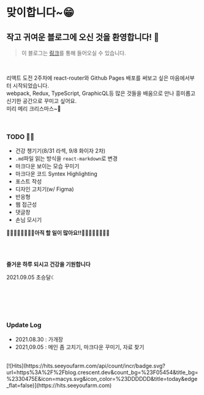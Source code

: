 # 맞이합니다~😁
## 작고 귀여운 블로그에 오신 것을 환영합니다! 🔮

> 이 블로그는 [링크](https://blog.crescent.dev)를 통해 들어오실 수 있습니다.

<br>

리액트 도전 2주차에 react-router와 Github Pages 배포를 써보고 싶은 마음에서부터 시작되었습니다.<br>
webpack, Redux, TypeScript, GraphicQL등 많은 것들을 배움으로 만나 흥미롭고 신기한 공간으로 꾸미고 싶어요.<br>
미리 메리 크리스마스~🎄

<br>

### TODO 🧙‍♂️
- 건강 챙기기(8/31 라섹, 9/8 화이자 2차)
- `.md`파일 읽는 방식을 `react-markdown`로 변경
- 마크다운 보이는 모습 꾸미기
- 마크다운 코드 Syntex Highlighting
- 포스트 작성
- 디자인 고치기(w/ Figma)
- 반응형
- 웹 접근성
- 댓글창
- 손님 모시기

**🏃‍♂️🏃‍♀️🏃‍♂️🏃‍♀️아직 할 일이 많아요!!🏃‍♂️🏃‍♀️🏃‍♂️🏃‍♀️**

<br><br>

**즐거운 하루 되시고 건강을 기원합니다**

2021.09.05
초승달☾

<br><Br><br><br>

### Update Log
- 2021.08.30 : 가개장
- 2021,09.05 : 메인 좀 고치기, 마크다운 꾸미기, 자료 찾기

<br>
[![Hits](https://hits.seeyoufarm.com/api/count/incr/badge.svg?url=https%3A%2F%2Fblog.crescent.dev&count_bg=%23F05454&title_bg=%2330475E&icon=macys.svg&icon_color=%23DDDDDD&title=today&edge_flat=false)](https://hits.seeyoufarm.com)
